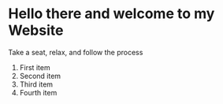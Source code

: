 # Hello there and welcome to my Website
Take a seat, relax, and follow the process

<ol>
<li>First item</li>
<li>Second item</li>
<li>Third item</li>
<li>Fourth item</li>
</ol> 

<!--
a (anchor) elements can also be used to create internal links to jump to different sections within a webpage.

To create an internal link, you assign a link's href attribute to a hash symbol # plus the value of the id attribute for the element that you want to internally link to, usually further down the page. You then need to add the same id attribute to the element you are linking to. An id is an attribute that uniquely describes an element.

Below is an example of an internal anchor link and its target element:

<a href="#contacts-header">Contacts</a>
...
<h2 id="contacts-header">Contacts</h2>
When users click the Contacts link, they'll be taken to the section of the webpage with the Contacts header element.

Change your external link to an internal link by changing the href attribute to "#footer" and the text from "cat photos" to "Jump to Bottom".

Remove the target="_blank" attribute from the anchor tag since this causes the linked document to open in a new window tab.

Then add an id attribute with a value of "footer" to the <footer> element at the bottom of the page.
-->
